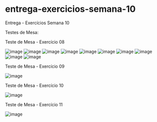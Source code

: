 # entrega-exercicios-semana-10
Entrega - Exercícios Semana 10

Testes de Mesa:

Teste de Mesa - Exercício 08

![image](https://github.com/user-attachments/assets/f8e05f2f-16f5-4186-81c6-b087fabd06ae)
![image](https://github.com/user-attachments/assets/d219ec4e-aec2-41b3-b956-258b836708c7)
![image](https://github.com/user-attachments/assets/98ed65b2-e1e3-4582-8164-4bb7e81d28a0)
![image](https://github.com/user-attachments/assets/8f451896-b347-49a8-bd3c-f8db16d6ad1d)
![image](https://github.com/user-attachments/assets/85b6c059-84c3-4bb0-a894-5da68240e1f5)
![image](https://github.com/user-attachments/assets/09e16818-42a3-4ee4-89d7-ab3d6a3c6812)
![image](https://github.com/user-attachments/assets/2854db28-f2ab-4fc6-8f86-d62ba5f3b69a)
![image](https://github.com/user-attachments/assets/81519ed8-8a43-44bd-aa82-7fa278e4268a)
![image](https://github.com/user-attachments/assets/d219bd6d-2603-4edc-b84b-43bf37a89a71)
![image](https://github.com/user-attachments/assets/4ee44fd9-ba52-463f-8fac-e9a45cb62d12)


Teste de Mesa - Exercício 09

![image](https://github.com/user-attachments/assets/ac6a9718-dc82-4860-a401-c542e524e9f8)

Teste de Mesa - Exercício 10

![image](https://github.com/user-attachments/assets/ddce5b66-3714-4433-be7f-8e3499ff4ccb)

Teste de Mesa - Exercício 11

![image](https://github.com/user-attachments/assets/801676e4-f73e-49d7-8e77-697ab6b547bd)


